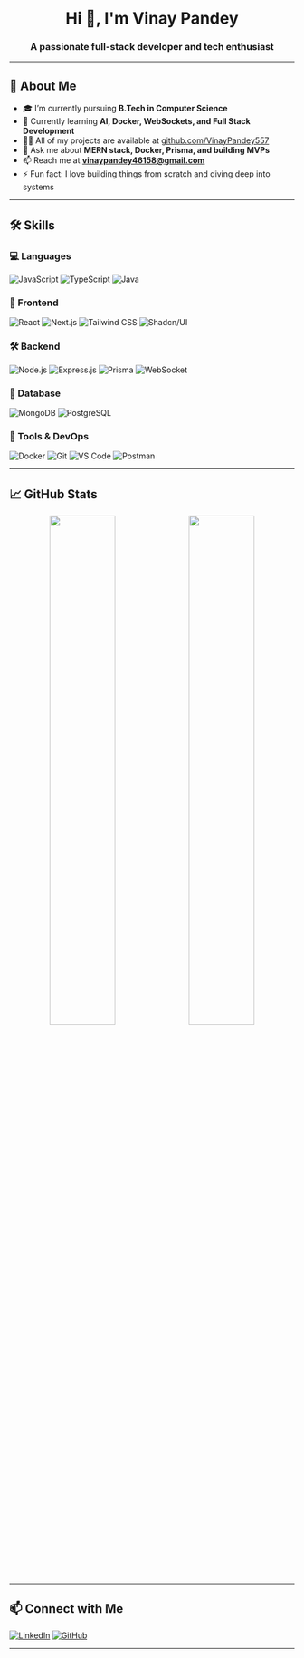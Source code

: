 <h1 align="center">Hi 👋, I'm Vinay Pandey</h1>
<h3 align="center">A passionate full-stack developer and tech enthusiast</h3>

---

## 🚀 About Me

- 🎓 I’m currently pursuing **B.Tech in Computer Science**
- 🧠 Currently learning **AI, Docker, WebSockets, and Full Stack Development**
- 👨‍💻 All of my projects are available at [github.com/VinayPandey557](https://github.com/VinayPandey557)
- 💬 Ask me about **MERN stack, Docker, Prisma, and building MVPs**
- 📫 Reach me at **vinaypandey46158@gmail.com**
- ⚡ Fun fact: I love building things from scratch and diving deep into systems

---

## 🛠️ Skills

### 💻 Languages
![JavaScript](https://img.shields.io/badge/JavaScript-F7DF1E?style=flat-square&logo=javascript&logoColor=black)
![TypeScript](https://img.shields.io/badge/TypeScript-007ACC?style=flat-square&logo=typescript&logoColor=white)
![Java](https://img.shields.io/badge/Java-ED8B00?style=flat-square&logo=java&logoColor=white)

### 🧩 Frontend
![React](https://img.shields.io/badge/React-20232A?style=flat-square&logo=react&logoColor=61DAFB)
![Next.js](https://img.shields.io/badge/Next.js-000?style=flat-square&logo=next.js&logoColor=white)
![Tailwind CSS](https://img.shields.io/badge/Tailwind_CSS-38B2AC?style=flat-square&logo=tailwind-css&logoColor=white)
![Shadcn/UI](https://img.shields.io/badge/Shadcn/UI-black?style=flat-square)

### 🛠️ Backend
![Node.js](https://img.shields.io/badge/Node.js-339933?style=flat-square&logo=node.js&logoColor=white)
![Express.js](https://img.shields.io/badge/Express.js-000000?style=flat-square&logo=express&logoColor=white)
![Prisma](https://img.shields.io/badge/Prisma-3982CE?style=flat-square&logo=prisma&logoColor=white)
![WebSocket](https://img.shields.io/badge/WebSocket-35495E?style=flat-square)

### 🧱 Database
![MongoDB](https://img.shields.io/badge/MongoDB-4EA94B?style=flat-square&logo=mongodb&logoColor=white)
![PostgreSQL](https://img.shields.io/badge/PostgreSQL-316192?style=flat-square&logo=postgresql&logoColor=white)

### 🧰 Tools & DevOps
![Docker](https://img.shields.io/badge/Docker-2496ED?style=flat-square&logo=docker&logoColor=white)
![Git](https://img.shields.io/badge/Git-F05032?style=flat-square&logo=git&logoColor=white)
![VS Code](https://img.shields.io/badge/VS_Code-007ACC?style=flat-square&logo=visual-studio-code&logoColor=white)
![Postman](https://img.shields.io/badge/Postman-FF6C37?style=flat-square&logo=postman&logoColor=white)

---

## 📈 GitHub Stats

<p align="center">
  <img src="https://github-readme-stats.vercel.app/api?username=VinayPandey557&show_icons=true&theme=radical" width="48%" />
  <img src="https://github-readme-streak-stats.herokuapp.com/?user=VinayPandey557&theme=radical" width="48%" />
</p>

---

## 📫 Connect with Me

[![LinkedIn](https://img.shields.io/badge/LinkedIn-blue?style=flat-square&logo=linkedin)](https://www.linkedin.com/in/557vinaypandey/)
[![GitHub](https://img.shields.io/badge/GitHub-black?style=flat-square&logo=github)](https://github.com/VinayPandey557)

---

